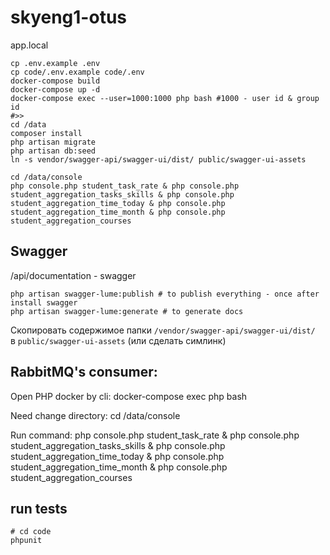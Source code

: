 # skyeng1-otus

app.local

```shell
cp .env.example .env
cp code/.env.example code/.env
docker-compose build
docker-compose up -d
docker-compose exec --user=1000:1000 php bash #1000 - user id & group id
#>>
cd /data
composer install
php artisan migrate
php artisan db:seed
ln -s vendor/swagger-api/swagger-ui/dist/ public/swagger-ui-assets

cd /data/console
php console.php student_task_rate & php console.php student_aggregation_tasks_skills & php console.php student_aggregation_time_today & php console.php student_aggregation_time_month & php console.php student_aggregation_courses
```

## Swagger
<host>/api/documentation - swagger
```shell
php artisan swagger-lume:publish # to publish everything - once after install swagger
php artisan swagger-lume:generate # to generate docs
```

Скопировать содержимое папки `/vendor/swagger-api/swagger-ui/dist/`  
в `public/swagger-ui-assets` (или сделать симлинк)



## RabbitMQ's consumer:
Open PHP docker by cli: docker-compose exec php bash

Need change directory: cd /data/console

Run command: php console.php student_task_rate & php console.php student_aggregation_tasks_skills & php console.php student_aggregation_time_today & php console.php student_aggregation_time_month & php console.php student_aggregation_courses
  
## run tests
```shell
# cd code
phpunit
```
